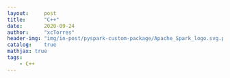 ```yaml
---
layout:     post
title:      "C++"
date:       2020-09-24
author:     "xcTorres"
header-img: "img/in-post/pyspark-custom-package/Apache_Spark_logo.svg.png"
catalog:    true
mathjax: true
tags:
    - C++
---  
```



